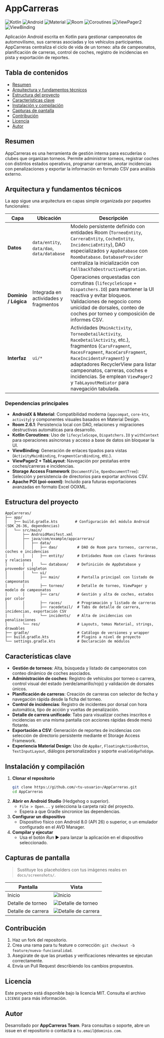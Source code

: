 # AppCarreras

![Kotlin](https://img.shields.io/badge/Kotlin-2.0.21-7F52FF?logo=kotlin&logoColor=white)
![Android](https://img.shields.io/badge/Android-API_26%2B-3DDC84?logo=android&logoColor=white)
![Material](https://img.shields.io/badge/Material_Design-3-blue?logo=material-design&logoColor=white)
![Room](https://img.shields.io/badge/Room-2.6.1-FF6F00?logo=android&logoColor=white)
![Coroutines](https://img.shields.io/badge/Kotlin_Coroutines-lifecycleScope-0095D5?logo=kotlin&logoColor=white)
![ViewPager2](https://img.shields.io/badge/ViewPager2-Tabs-blueviolet)
![ViewBinding](https://img.shields.io/badge/ViewBinding-On-success)

Aplicación Android escrita en Kotlin para gestionar campeonatos de automovilismo, sus carreras asociadas y los vehículos participantes. AppCarreras centraliza el ciclo de vida de un torneo: alta de campeonatos, planificación de carreras, control de coches, registro de incidencias en pista y exportación de reportes.

## Tabla de contenidos
- [Resumen](#resumen)
- [Arquitectura y fundamentos técnicos](#arquitectura-y-fundamentos-técnicos)
- [Estructura del proyecto](#estructura-del-proyecto)
- [Características clave](#características-clave)
- [Instalación y compilación](#instalación-y-compilación)
- [Capturas de pantalla](#capturas-de-pantalla)
- [Contribución](#contribución)
- [Licencia](#licencia)
- [Autor](#autor)

## Resumen
AppCarreras es una herramienta de gestión interna para escuderías o clubes que organizan torneos. Permite administrar torneos, registrar coches con distintos estados operativos, programar carreras, anotar incidencias con penalizaciones y exportar la información en formato CSV para análisis externo.

## Arquitectura y fundamentos técnicos
La app sigue una arquitectura en capas simple organizada por paquetes funcionales:

| Capa | Ubicación | Descripción |
|------|-----------|-------------|
| **Datos** | `data/entity`, `data/dao`, `data/database` | Modelo persistente definido con entidades Room (`TorneoEntity`, `CarreraEntity`, `CocheEntity`, `IncidenciaEntity`), DAO especializados y `AppDatabase` con `RoomDatabase`. `DatabaseProvider` centraliza la inicialización con `fallbackToDestructiveMigration`. |
| **Dominio / Lógica** | Integrada en actividades y fragmentos | Operaciones orquestadas con corrutinas (`lifecycleScope` + `Dispatchers.IO`) para mantener la UI reactiva y evitar bloqueos. Validaciones de negocio como unicidad de dorsales, conteo de coches por torneo y composición de informes CSV. |
| **Interfaz** | `ui/*` | Actividades (`MainActivity`, `TorneoDetailActivity`, `RaceDetailActivity`, etc.), fragmentos (`CarsFragment`, `RacesFragment`, `RaceCarsFragment`, `RaceIncidentsFragment`) y adaptadores RecyclerView para listar campeonatos, carreras, coches e incidencias. Se emplean `ViewPager2` y `TabLayoutMediator` para navegación tabulada. |

### Dependencias principales
- **AndroidX & Material**: Compatibilidad moderna (`appcompat`, `core-ktx`, `activity`) y componentes visuales basados en Material Design.
- **Room 2.6.1**: Persistencia local con DAO, relaciones y migraciones destructivas automáticas para desarrollo.
- **Kotlin Coroutines**: Uso de `lifecycleScope`, `Dispatchers.IO` y `withContext` para operaciones asíncronas y acceso a base de datos sin bloquear la UI.
- **ViewBinding**: Generación de enlaces tipados para vistas (`ActivityMainBinding`, `FragmentCarsBinding`, etc.).
- **ViewPager2 + TabLayout**: Navegación por pestañas entre coches/carreras e incidencias.
- **Storage Access Framework** (`DocumentFile`, `OpenDocumentTree`): Selección y persistencia de directorios para exportar archivos CSV.
- **Apache POI (poi-ooxml)**: Incluido para futuras exportaciones avanzadas en formato Excel OOXML.

## Estructura del proyecto
```text
AppCarreras/
├── app/
│   ├── build.gradle.kts        # Configuración del módulo Android (SDK 26-36, dependencias)
│   └── src/main/
│       ├── AndroidManifest.xml
│       ├── java/com/example/appcarreras/
│       │   ├── data/
│       │   │   ├── dao/         # DAO de Room para torneos, carreras, coches e incidencias
│       │   │   ├── entity/      # Entidades Room con claves foráneas y relaciones
│       │   │   └── database/    # Definición de AppDatabase y proveedor singleton
│       │   └── ui/
│       │       ├── main/        # Pantalla principal con listado de campeonatos
│       │       ├── torneo/      # Detalle de torneo, ViewPager y modelo de campeonatos
│       │       ├── cars/        # Gestión y alta de coches, estados por color
│       │       ├── races/       # Programación y listado de carreras
│       │       ├── racedetail/  # Tabs de detalle de carrera, incidencias, exportación CSV
│       │       └── incidents/   # Alta de incidencias con penalizaciones
│       └── res/                 # Layouts, temas Material, strings, drawables
├── gradle/                      # Catálogo de versiones y wrapper
├── build.gradle.kts             # Plugins a nivel de proyecto
└── settings.gradle.kts          # Declaración de módulos
```

## Características clave
- **Gestión de torneos**: Alta, búsqueda y listado de campeonatos con conteo dinámico de coches asociados.
- **Administración de coches**: Registro de vehículos por torneo o carrera, control visual del estado (verde/amarillo/rojo) y validación de dorsales únicos.
- **Planificación de carreras**: Creación de carreras con selector de fecha y navegación rápida desde la ficha del torneo.
- **Control de incidencias**: Registro de incidentes por dorsal con hora automática, tipo de acción y vueltas de penalización.
- **Detalle de carrera unificado**: Tabs para visualizar coches inscritos e incidencias en una misma pantalla con acciones rápidas desde menú flotante.
- **Exportación a CSV**: Generación de reportes de incidencias con selección de directorio persistente mediante el Storage Access Framework.
- **Experiencia Material Design**: Uso de `AppBar`, `FloatingActionButton`, `TextInputLayout`, diálogos personalizados y soporte `enableEdgeToEdge`.

## Instalación y compilación
1. **Clonar el repositorio**
   ```bash
   git clone https://github.com/<tu-usuario>/AppCarreras.git
   cd AppCarreras
   ```
2. **Abrir en Android Studio** (Hedgehog o superior).
    - `File > Open...` y selecciona la carpeta raíz del proyecto.
    - Espera a que Gradle sincronice las dependencias.
3. **Configurar un dispositivo**
    - Dispositivo físico con Android 8.0 (API 26) o superior, o un emulador configurado en el AVD Manager.
4. **Compilar y ejecutar**
    - Usa el botón _Run_ ▶️ para lanzar la aplicación en el dispositivo seleccionado.

## Capturas de pantalla
> Sustituye los placeholders con tus imágenes reales en `docs/screenshots/`.

| Pantalla | Vista |
|----------|-------|
| Inicio | ![Inicio](docs/screenshots/home.png) |
| Detalle de torneo | ![Detalle de torneo](docs/screenshots/torneo.png) |
| Detalle de carrera | ![Detalle de carrera](docs/screenshots/race.png) |

## Contribución
1. Haz un fork del repositorio.
2. Crea una rama para tu feature o corrección: `git checkout -b feature/nueva-funcionalidad`.
3. Asegúrate de que las pruebas y verificaciones relevantes se ejecutan correctamente.
4. Envía un Pull Request describiendo los cambios propuestos.

## Licencia
Este proyecto está disponible bajo la licencia MIT. Consulta el archivo `LICENSE` para más información.

## Autor
Desarrollado por **AppCarreras Team**. Para consultas o soporte, abre un issue en el repositorio o contacta a `tu.email@dominio.com`.